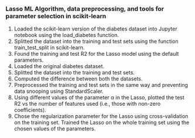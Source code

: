 ### Lasso ML Algorithm, data preprocessing, and tools for parameter selection in scikit-learn

1. Loaded the scikit-learn version of the diabetes dataset into Jupyter notebook using the load_diabetes function.
2. Splitted the dataset into the training and test sets using the function train_test_split in scikit-learn.
3. Found the training and test R2 for the Lasso model using the default
parameters.
4. Loaded the original diabetes dataset. 
5. Splitted the dataset into the training and test sets.
6. Computed the difference between both the datasets.
7. Preprocessed the training and test sets in the same way and preventing data snooping using StandardScaler.
9. Using different values of the parameter α in the Lasso, plotted the test R2 vs the number of features used (i.e., those with non-zero coefficients).
10. Chose the regularization parameter for the Lasso using cross-validation on the training set. Trained the Lasso on the whole training set using the
chosen values of the parameters.
